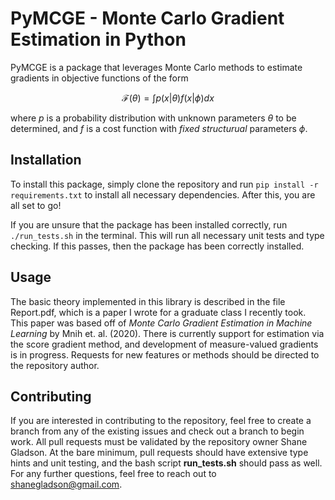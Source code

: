 # PyMCGE - Monte Carlo Gradient Estimation in Python

PyMCGE is a package that leverages Monte Carlo methods to estimate gradients in objective functions of the form

$$ \mathcal{F}(\theta) = \int p(x|\theta)f(x|\phi) dx $$

where $p$ is a probability distribution with unknown parameters $\theta$ to be determined, and $f$ is a cost function with *fixed structurual* parameters $\phi$. 

## Installation
To install this package, simply clone the repository and run
```pip install -r requirements.txt```
to install all necessary dependencies. After this, you are all set to go!

If you are unsure that the package has been installed correctly, run
```./run_tests.sh```
in the terminal. This will run all necessary unit tests and type checking. If this passes, then the package has been correctly installed.

## Usage
The basic theory implemented in this library is described in the file Report.pdf, which is a paper I wrote for a graduate class I recently took. This paper was based off of *Monte Carlo Gradient Estimation in Machine Learning* by Mnih et. al. (2020). There is currently support for estimation via the score gradient method, and development of measure-valued gradients is in progress. Requests for new features or methods should be directed to the repository author.

## Contributing
If you are interested in contributing to the repository, feel free to create a branch from any of the existing issues and check out a branch to begin work. All pull requests must be validated by the repository owner Shane Gladson. At the bare minimum, pull requests should have extensive type hints and unit testing, and the bash script **run_tests.sh** should pass as well. For any further questions, feel free to reach out to shanegladson@gmail.com.

